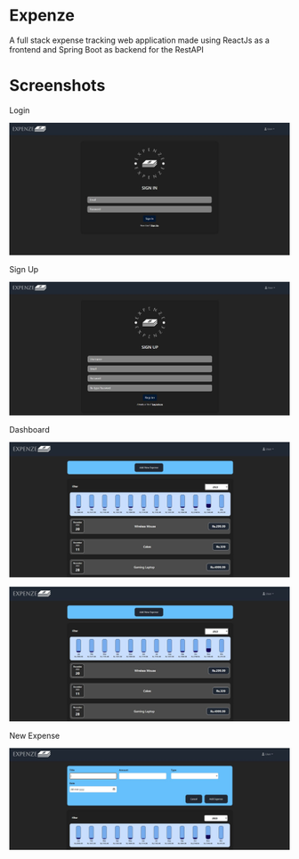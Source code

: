 # Expenze
A full stack expense tracking web application made using ReactJs as a frontend and Spring Boot as backend for the RestAPI

# Screenshots

Login

![Alt text](/screenshots/Login.jpg?raw=true "Login")

Sign Up

![Alt text](/screenshots/Signup.jpg?raw=true "Sign Up")

Dashboard

![Alt text](/screenshots/Dashboard.jpg?raw=true "Main")


![Alt text](/screenshots/Dashboard.jpg?raw=true "Main_2")

New Expense

![Alt text](/screenshots/NewExpense.jpg?raw=true "NewExpense")